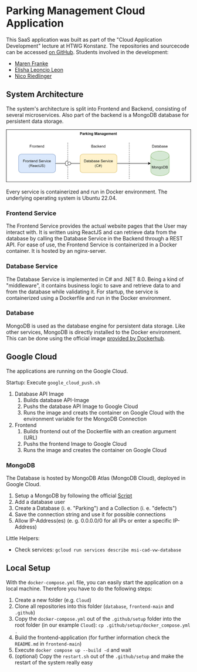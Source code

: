 # Parking Management Cloud Application

This SaaS application was built as part of the "Cloud Application Development" lecture at HTWG Konstanz.
The repositories and sourcecode can be accessed [on GitHub](https://github.com/msi-cad-vw).
Students involved in the development:

* [Maren Franke](mailto:ma452fra@htwg-konstanz.de)
* [Elisha Leoncio Leon](mailto:el871leo@htwg-konstanz.de)
* [Nico Riedlinger](mailto:ni911rie@htwg-konstanz.de)


## System Architecture

The system's architecture is split into Frontend and Backend, consisting of several microservices.
Also part of the backend is a MongoDB database for persistent data storage.

![Architecture](architecture.png)

Every service is containerized and run in Docker environment.
The underlying operating system is Ubuntu 22.04.

### Frontend Service

The Frontend Service provides the actual website pages that the User may interact with.
It is written using ReactJS and can retrieve data from the database by calling the Database Service in the Backend through a REST API.
For ease of use, the Frontend Service is containerized in a Docker container.
It is hosted by an nginx-server.

### Database Service

The Database Service is implemented in C# and .NET 8.0.
Being a kind of "middleware", it contains business logic to save and retrieve data to and from the database while validating it.
For startup, the service is containerized using a Dockerfile and run in the Docker environment.

### Database

MongoDB is used as the database engine for persistent data storage.
Like other services, MongoDB is directly installed to the Docker environment.
This can be done using the official image [provided by Dockerhub](https://hub.docker.com/r/mongodb/mongodb-community-server).

## Google Cloud

The applications are running on the Google Cloud.

Startup: Execute `google_cloud_push.sh`
1. Database API Image
   1. Builds database API-Image
   2. Pushs the database API Image to Google Cloud
   3. Runs the image and creats the container on Google Cloud with the environment variable for the MongoDB Connection
2. Frontend
   1. Builds frontend out of the Dockerfile with an creation argument (URL)
   2. Pushs the frontend Image to Google Cloud
   3. Runs the image and creates the container on Google Cloud

### MongoDB

The Database is hosted by MongoDB Atlas (MongoDB Cloud), deployed in Google Cloud.

1. Setup a MongoDB by following the official [Script](https://www.mongodb.com/resources/products/platform/mongodb-on-google-cloud)
2. Add a database user
3. Create a Database (i. e. "Parking") and a Collection (i. e. "defects")
4. Save the connection string and use it for possible connections
5. Allow IP-Address(es) (e. g. 0.0.0.0/0 for all IPs or enter a specific IP-Address)

Little Helpers:
- Check services: `gcloud run services describe msi-cad-vw-database`


## Local Setup 

With the `docker-compose.yml` file, you can easily start the application on a local machine. Therefore you have to do the following steps:
1. Create a new folder (e.g. `Cloud`)
2. Clone all repositories into this folder (`database`, `frontend-main` and `.github`)
3. Copy the `docker-compose.yml` out of the `.github/setup` folder into the root folder (in our example `Cloud`): `cp .github/setup/docker_compose.yml .`
4. Build the frontend-application (for further information check the `README.md` in `frontend-main`)
5. Execute `docker compose up --build -d` and wait
6. (optional) Copy the `restart.sh` out of the `.github/setup` and make the restart of the system really easy